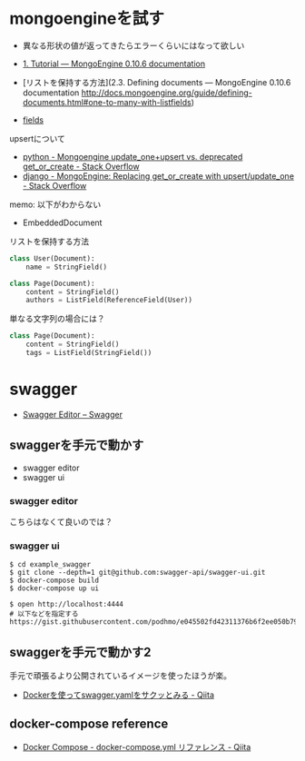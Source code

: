 # mongoengineを試す

- 異なる形状の値が返ってきたらエラーくらいにはなって欲しい

- [1. Tutorial — MongoEngine 0.10.6 documentation](http://docs.mongoengine.org/tutorial.html)
- [リストを保持する方法](2.3. Defining documents — MongoEngine 0.10.6 documentation
http://docs.mongoengine.org/guide/defining-documents.html#one-to-many-with-listfields)
- [fields](http://docs.mongoengine.org/guide/defining-documents.html#fields)

upsertについて

- [python - Mongoengine update_one+upsert vs. deprecated get_or_create - Stack Overflow](http://stackoverflow.com/questions/24738617/mongoengine-update-oneupsert-vs-deprecated-get-or-create)
- [django - MongoEngine: Replacing get_or_create with upsert/update_one - Stack Overflow](http://stackoverflow.com/questions/25846462/mongoengine-replacing-get-or-create-with-upsert-update-one)

memo: 以下がわからない

- EmbeddedDocument

リストを保持する方法

```python
class User(Document):
    name = StringField()

class Page(Document):
    content = StringField()
    authors = ListField(ReferenceField(User))
```

単なる文字列の場合には？

```python
class Page(Document):
    content = StringField()
    tags = ListField(StringField())
```


# swagger

- [Swagger Editor – Swagger](http://swagger.io/swagger-editor/)

## swaggerを手元で動かす

- swagger editor
- swagger ui

### swagger editor

こちらはなくて良いのでは？

### swagger ui

```
$ cd example_swagger
$ git clone --depth=1 git@github.com:swagger-api/swagger-ui.git
$ docker-compose build
$ docker-compose up ui
```

```
$ open http://localhost:4444
# 以下などを指定する
https://gist.githubusercontent.com/podhmo/e045502fd42311376b6f2ee050b79168/raw/52c962a74bbbb479b7e2b3b2a151e3adacc16d15/swagger.yaml
```

## swaggerを手元で動かす2

手元で頑張るより公開されているイメージを使ったほうが楽。

- [Dockerを使ってswagger.yamlをサクッとみる - Qiita](http://qiita.com/NewGyu/items/08589572875467de5a1b)

## docker-compose reference

- [Docker Compose - docker-compose.yml リファレンス - Qiita](http://qiita.com/zembutsu/items/9e9d80e05e36e882caaa)
